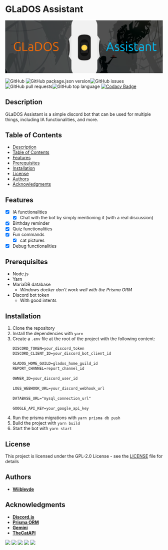 # GLaDOS Assistant

![GLaDOS Banner](./glados-banner.png)

![GitHub](https://img.shields.io/github/license/wiibleyde/glados-assistant)
![GitHub package.json version](https://img.shields.io/github/package-json/v/wiibleyde/glados-assistant)![GitHub issues](https://img.shields.io/github/issues/wiibleyde/glados-assistant)
![GitHub pull requests](https://img.shields.io/github/issues-pr/wiibleyde/glados-assistant)![GitHub top language](https://img.shields.io/github/languages/top/wiibleyde/glados-assistant)
[![Codacy Badge](https://app.codacy.com/project/badge/Grade/cbed5be6cea84e34911753e187c5efed)](https://app.codacy.com/gh/Wiibleyde/GLaDOS-Assistant/dashboard?utm_source=gh&utm_medium=referral&utm_content=&utm_campaign=Badge_grade)

## Description

GLaDOS Assistant is a simple discord bot that can be used for multiple things, including IA functionalities, and more.

## Table of Contents
- [Description](#description)
- [Table of Contents](#table-of-contents)
- [Features](#features)
- [Prerequisites](#prerequisites)
- [Installation](#installation)
- [License](#license)
- [Authors](#authors)
- [Acknowledgments](#acknowledgments)

## Features

- [x] IA functionalities
    - [x] Chat with the bot by simply mentioning it (with a real discussion)
- [x] Birthday reminder
- [x] Quiz functionalities
- [x] Fun commands
    - [x] cat pictures
- [x] Debug functionalities

## Prerequisites

- Node.js
- Yarn
- MariaDB database
    - *Windows docker don't work well with the Prisma ORM*
- Discord bot token
    - With good intents

## Installation

1. Clone the repository
2. Install the dependencies with `yarn`
3. Create a `.env` file at the root of the project with the following content:
    ```env
    DISCORD_TOKEN=your_discord_token
    DISCORD_CLIENT_ID=your_discord_bot_client_id

    GLADOS_HOME_GUILD=glados_home_guild_id
    REPORT_CHANNEL=report_channel_id

    OWNER_ID=your_discord_user_id

    LOGS_WEBHOOK_URL=your_discord_webhook_url

    DATABASE_URL="mysql_connection_url"

    GOOGLE_API_KEY=your_google_api_key
    ```
4. Run the prisma migrations with `yarn prisma db push`
5. Build the project with `yarn build`
6. Start the bot with `yarn start`

## License

This project is licensed under the GPL-2.0 License - see the [LICENSE](LICENSE) file for details

## Authors

- [**Wiibleyde**](https://github.com/wiibleyde)

## Acknowledgments

- [**Discord.js**](https://discord.js.org/)
- [**Prisma ORM**](https://www.prisma.io/)
- [**Gemini**](https://gemini.google.com/)
- [**TheCatAPI**](https://thecatapi.com/)

![](https://forthebadge.com/images/badges/built-with-love.svg)
![](https://forthebadge.com/images/badges/made-with-typescript.svg)
![](https://forthebadge.com/images/badges/open-source.svg)
![](https://forthebadge.com/images/badges/uses-git.svg)
![](https://forthebadge.com/images/badges/uses-yarn.svg)
